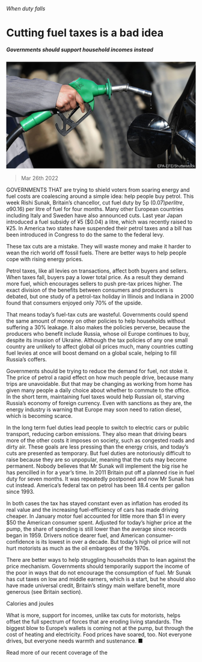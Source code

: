 ###### When duty falls

# Cutting fuel taxes is a bad idea 

##### Governments should support household incomes instead 

![image](images/20220326_ldp502.jpg) 

> Mar 26th 2022 

GOVERNMENTS THAT are trying to shield voters from soaring energy and fuel costs are coalescing around a simple idea: help people buy petrol. This week Rishi Sunak, Britain’s chancellor, cut fuel duty by 5p ($0.07) per litre, a 9% reduction, for a year—the most ever in cash terms. From April 1st France will rebate 15 cents ($0.16) per litre of fuel for four months. Many other European countries including Italy and Sweden have also announced cuts. Last year Japan introduced a fuel subsidy of ¥5 ($0.04) a litre, which was recently raised to ¥25. In America two states have suspended their petrol taxes and a bill has been introduced in Congress to do the same to the federal levy.

These tax cuts are a mistake. They will waste money and make it harder to wean the rich world off fossil fuels. There are better ways to help people cope with rising energy prices.


Petrol taxes, like all levies on transactions, affect both buyers and sellers. When taxes fall, buyers pay a lower total price. As a result they demand more fuel, which encourages sellers to push pre-tax prices higher. The exact division of the benefits between consumers and producers is debated, but one study of a petrol-tax holiday in Illinois and Indiana in 2000 found that consumers enjoyed only 70% of the upside.

That means today’s fuel-tax cuts are wasteful. Governments could spend the same amount of money on other policies to help households without suffering a 30% leakage. It also makes the policies perverse, because the producers who benefit include Russia, whose oil Europe continues to buy, despite its invasion of Ukraine. Although the tax policies of any one small country are unlikely to affect global oil prices much, many countries cutting fuel levies at once will boost demand on a global scale, helping to fill Russia’s coffers.

Governments should be trying to reduce the demand for fuel, not stoke it. The price of petrol  a rapid effect on how much people drive, because many trips are unavoidable. But that may be changing as working from home has given many people a daily choice about whether to commute to the office. In the short term, maintaining fuel taxes would help  Russian oil, starving Russia’s economy of foreign currency. Even with sanctions as they are, the energy industry is warning that Europe may soon need to ration diesel, which is becoming scarce.

In the long term fuel duties lead people to switch to electric cars or public transport, reducing carbon emissions. They also mean that driving bears more of the other costs it imposes on society, such as congested roads and dirty air. These goals are less pressing than the energy crisis, and today’s cuts are presented as temporary. But fuel duties are notoriously difficult to raise because they are so unpopular, meaning that the cuts may become permanent. Nobody believes that Mr Sunak will implement the big rise he has pencilled in for a year’s time. In 2011 Britain put off a planned rise in fuel duty for seven months. It was repeatedly postponed and now Mr Sunak has cut instead. America’s federal tax on petrol has been 18.4 cents per gallon since 1993.

In both cases the tax has stayed constant even as inflation has eroded its real value and the increasing fuel-efficiency of cars has made driving cheaper. In January motor fuel accounted for little more than $1 in every $50 the American consumer spent. Adjusted for today’s higher price at the pump, the share of spending is still lower than the average since records began in 1959. Drivers notice dearer fuel, and American consumer-confidence is its lowest in over a decade. But today’s high oil price will not hurt motorists as much as the oil embargoes of the 1970s.

There are better ways to help struggling households than to lean against the price mechanism. Governments should temporarily support the income of the poor in ways that do not encourage the consumption of fuel. Mr Sunak has cut taxes on low and middle earners, which is a start, but he should also have made universal credit, Britain’s stingy main welfare benefit, more generous (see Britain section).

Calories and joules

What is more, support for incomes, unlike tax cuts for motorists, helps offset the full spectrum of forces that are eroding living standards. The biggest blow to Europe’s wallets is coming not at the pump, but through the cost of heating and electricity. Food prices have soared, too. Not everyone drives, but everyone needs warmth and sustenance. ■

Read more of our recent coverage of the 

